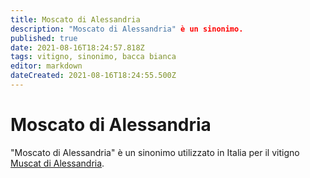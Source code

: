 ```yaml
---
title: Moscato di Alessandria
description: "Moscato di Alessandria" è un sinonimo.
published: true
date: 2021-08-16T18:24:57.818Z
tags: vitigno, sinonimo, bacca bianca
editor: markdown
dateCreated: 2021-08-16T18:24:55.500Z
---
```


# Moscato di Alessandria

"Moscato di Alessandria" è un sinonimo utilizzato in Italia per il vitigno [Muscat di Alessandria](/vitigni/bacca-bianca/muscat-di-alessandria).